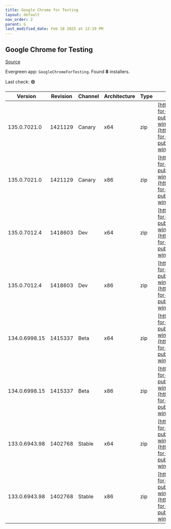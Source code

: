 ```yaml
---
title: Google Chrome for Testing
layout: default
nav_order: 2
parent: G
last_modified_date: Feb 18 2025 at 12:19 PM
---
```


## Google Chrome for Testing

[Source](https://googlechromelabs.github.io/chrome-for-testing/)

Evergreen app: `GoogleChromeForTesting`. Found **8** installers.

Last check: 🟢

| Version       | Revision | Channel | Architecture | Type | URI                                                                                                                                                                                            |
| ------------- | -------- | ------- | ------------ | ---- | ---------------------------------------------------------------------------------------------------------------------------------------------------------------------------------------------- |
| 135.0.7021.0  | 1421129  | Canary  | x64          | zip  | [https://storage.googleapis.com/chrome-for-testing-public/135.0.7021.0/win64/chrome-win64.zip](https://storage.googleapis.com/chrome-for-testing-public/135.0.7021.0/win64/chrome-win64.zip)   |
| 135.0.7021.0  | 1421129  | Canary  | x86          | zip  | [https://storage.googleapis.com/chrome-for-testing-public/135.0.7021.0/win32/chrome-win32.zip](https://storage.googleapis.com/chrome-for-testing-public/135.0.7021.0/win32/chrome-win32.zip)   |
| 135.0.7012.4  | 1418603  | Dev     | x64          | zip  | [https://storage.googleapis.com/chrome-for-testing-public/135.0.7012.4/win64/chrome-win64.zip](https://storage.googleapis.com/chrome-for-testing-public/135.0.7012.4/win64/chrome-win64.zip)   |
| 135.0.7012.4  | 1418603  | Dev     | x86          | zip  | [https://storage.googleapis.com/chrome-for-testing-public/135.0.7012.4/win32/chrome-win32.zip](https://storage.googleapis.com/chrome-for-testing-public/135.0.7012.4/win32/chrome-win32.zip)   |
| 134.0.6998.15 | 1415337  | Beta    | x64          | zip  | [https://storage.googleapis.com/chrome-for-testing-public/134.0.6998.15/win64/chrome-win64.zip](https://storage.googleapis.com/chrome-for-testing-public/134.0.6998.15/win64/chrome-win64.zip) |
| 134.0.6998.15 | 1415337  | Beta    | x86          | zip  | [https://storage.googleapis.com/chrome-for-testing-public/134.0.6998.15/win32/chrome-win32.zip](https://storage.googleapis.com/chrome-for-testing-public/134.0.6998.15/win32/chrome-win32.zip) |
| 133.0.6943.98 | 1402768  | Stable  | x64          | zip  | [https://storage.googleapis.com/chrome-for-testing-public/133.0.6943.98/win64/chrome-win64.zip](https://storage.googleapis.com/chrome-for-testing-public/133.0.6943.98/win64/chrome-win64.zip) |
| 133.0.6943.98 | 1402768  | Stable  | x86          | zip  | [https://storage.googleapis.com/chrome-for-testing-public/133.0.6943.98/win32/chrome-win32.zip](https://storage.googleapis.com/chrome-for-testing-public/133.0.6943.98/win32/chrome-win32.zip) |
